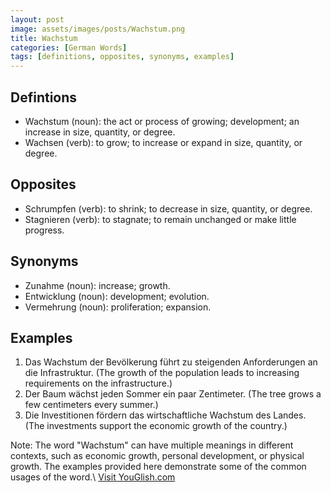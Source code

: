 ```yaml
---
layout: post
image: assets/images/posts/Wachstum.png
title: Wachstum
categories: [German Words]
tags: [definitions, opposites, synonyms, examples]
---
```


## Defintions

- Wachstum (noun): the act or process of growing; development; an increase in size, quantity, or degree. 
- Wachsen (verb): to grow; to increase or expand in size, quantity, or degree.

## Opposites

- Schrumpfen (verb): to shrink; to decrease in size, quantity, or degree.
- Stagnieren (verb): to stagnate; to remain unchanged or make little progress.

## Synonyms

- Zunahme (noun): increase; growth.
- Entwicklung (noun): development; evolution.
- Vermehrung (noun): proliferation; expansion.

## Examples

1. Das Wachstum der Bevölkerung führt zu steigenden Anforderungen an die Infrastruktur. (The growth of the population leads to increasing requirements on the infrastructure.)
2. Der Baum wächst jeden Sommer ein paar Zentimeter. (The tree grows a few centimeters every summer.)
3. Die Investitionen fördern das wirtschaftliche Wachstum des Landes. (The investments support the economic growth of the country.)

Note: The word "Wachstum" can have multiple meanings in different contexts, such as economic growth, personal development, or physical growth. The examples provided here demonstrate some of the common usages of the word.\ <a id="yg-widget-0" class="youglish-widget" data-query="Wachstum" data-lang="german" data-components="8412" data-auto-start="0" data-bkg-color="theme_light" data-title="How%20to%20pronounce%20Wachstum%20in%20German"  rel="nofollow" href="https://youglish.com">Visit YouGlish.com</a><script async src="https://youglish.com/public/emb/widget.js" charset="utf-8"></script>